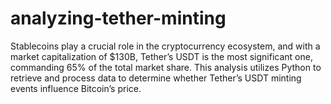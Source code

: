 # analyzing-tether-minting
Stablecoins play a crucial role in the cryptocurrency ecosystem, and with a market capitalization of $130B, Tether’s USDT is the most significant one, commanding 65% of the total market share. This analysis utilizes Python to retrieve and process data to determine whether Tether’s USDT minting events influence Bitcoin’s price.
